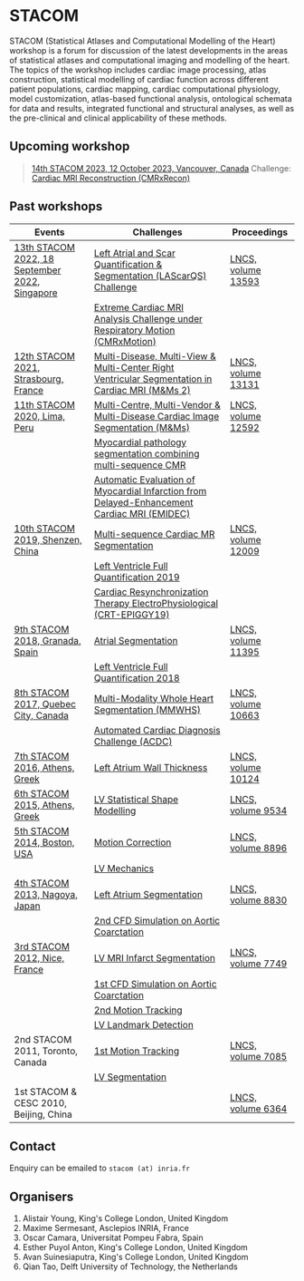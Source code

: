 # STACOM

STACOM (Statistical Atlases and Computational Modelling of the Heart) workshop is a forum for discussion of the latest developments in the areas of statistical atlases and computational imaging and modelling of the heart. The topics of the workshop includes cardiac image processing, atlas construction, statistical modelling of cardiac function across different patient populations, cardiac mapping, cardiac computational physiology, model customization, atlas-based functional analysis, ontological schemata for data and results, integrated functional and structural analyses, as well as the pre-clinical and clinical applicability of these methods.

## Upcoming workshop

> [14th STACOM 2023, 12 October 2023, Vancouver, Canada](https://stacom.github.io/stacom2023/)
> Challenge: [Cardiac MRI Reconstruction (CMRxRecon)](https://cmrxrecon.github.io/)

## Past workshops

| Events      | Challenges  | Proceedings |
| ---------- | ----------- | ----------- |
| [13th STACOM 2022, 18 September 2022, Singapore](https://stacom.github.io/stacom2022/) | [Left Atrial and Scar Quantification & Segmentation (LAScarQS) Challenge](https://zmiclab.github.io/projects/lascarqs22/) | [LNCS, volume 13593](https://doi.org/10.1007/978-3-031-23443-9) |
| | [Extreme Cardiac MRI Analysis Challenge under Respiratory Motion (CMRxMotion)](http://cmr.miccai.cloud/) |
| [12th STACOM 2021, Strasbourg, France](https://stacom.github.io/stacom2021/)  | [Multi-Disease, Multi-View & Multi-Center Right Ventricular Segmentation in Cardiac MRI (M&Ms 2)](https://www.ub.edu/mnms-2/) | [LNCS, volume 13131](https://link.springer.com/book/10.1007/978-3-030-93722-5) |
| [11th STACOM 2020, Lima, Peru](https://stacom.github.io/stacom2020/)  | [Multi-Centre, Multi-Vendor & Multi-Disease Cardiac Image Segmentation (M&Ms)](https://www.ub.edu/mnms/) | [LNCS, volume 12592](https://link.springer.com/book/10.1007/978-3-030-68107-4) |
|  | [Myocardial pathology segmentation combining multi-sequence CMR](http://www.sdspeople.fudan.edu.cn/zhuangxiahai/0/MyoPS20/) |  |
|  | [Automatic Evaluation of Myocardial Infarction from Delayed-Enhancement Cardiac MRI (EMIDEC)](http://emidec.com/) |  |
| [10th STACOM 2019, Shenzen, China](https://stacom.github.io/stacom2019/)  | [Multi-sequence Cardiac MR Segmentation](https://zmiclab.github.io/zxh/0/mscmrseg19/) | [LNCS, volume 12009](https://link.springer.com/book/10.1007/978-3-030-39074-7) |
|  | [Left Ventricle Full Quantification 2019](https://lvquan19.github.io/) |  |
|  | [Cardiac Resynchronization Therapy ElectroPhysiological (CRT-EPIGGY19)](http://crt-epiggy19.surge.sh/) |  |
| [9th STACOM 2018, Granada, Spain](https://stacom.github.io/stacom2018/)  | [Atrial Segmentation](https://www.cardiacatlas.org/atriaseg2018-challenge/) | [LNCS, volume 11395](https://link.springer.com/book/10.1007/978-3-030-12029-0) |
|  | [Left Ventricle Full Quantification 2018](https://lvquan18.github.io/) |  |
| [8th STACOM 2017, Quebec City, Canada](https://stacom.github.io/stacom2017/)  | [Multi-Modality Whole Heart Segmentation (MMWHS)](http://www.sdspeople.fudan.edu.cn/zhuangxiahai/0/mmwhs/) | [LNCS, volume 10663](http://dx.doi.org/10.1007/978-3-319-75541-0) |
|  | [Automated Cardiac Diagnosis Challenge (ACDC)](https://www.creatis.insa-lyon.fr/Challenge/acdc/) |  |
| [7th STACOM 2016, Athens, Greek](http://stacom2016.cardiacatlas.org/)  | [Left Atrium Wall Thickness](http://www.doc.ic.ac.uk/~rkarim/la_lv_framework/wall/index.html) | [LNCS, volume 10124](https://link.springer.com/book/10.1007/978-3-319-52718-5) |
| [6th STACOM 2015, Athens, Greek](http://stacom.cardiacatlas.org/stacom2015/capwebprd01.its.auckland.ac.nz/web/stacom2015.html)  | [LV Statistical Shape Modelling](http://www.cardiacatlas.org/?p=412) | [LNCS, volume 9534](https://link.springer.com/book/10.1007/978-3-319-28712-6) |
| [5th STACOM 2014, Boston, USA](http://stacom.cardiacatlas.org/stacom2014)  | [Motion Correction](http://www.cardiacatlas.org/challenges/moco-perfusion-challenge/) | [LNCS, volume 8896](https://link.springer.com/book/10.1007/978-3-319-14678-2) |
|  | [LV Mechanics](http://stacom.cardiacatlas.org/stacom2014/capwebprd01.its.auckland.ac.nz/web/stacom2014/lv-mechanics-challenge.html) |  |
| [4th STACOM 2013, Nagoya, Japan](http://stacom.cardiacatlas.org/stacom2013)  | [Left Atrium Segmentation](http://www.cardiacatlas.org/?p=410) | [LNCS, volume 8830](https://link.springer.com/book/10.1007/978-3-642-54268-8) |
|  | [2nd CFD Simulation on Aortic Coarctation](http://www.vascularmodel.org/miccai2013) |  |
| [3rd STACOM 2012, Nice, France](http://www.physense.org/stacom2012/)  | [LV MRI Infarct Segmentation](http://stacom.cardiacatlas.org/ventricular-infarction-challenge) | [LNCS, volume 7749](https://link.springer.com/book/10.1007/978-3-642-36961-2) |
|  | [1st CFD Simulation on Aortic Coarctation](http://www.vascularmodel.org/miccai2012/) |  |
|  | [2nd Motion Tracking](http://www.physense.org/stacom2012/index.php?option=com_content&view=article&id=42&Itemid=22) |  |
|  | [LV Landmark Detection](http://stacom.cardiacatlas.org/?p=71) |  |
| 2nd STACOM 2011, Toronto, Canada  | [1st Motion Tracking](http://www.cardiacatlas.org/challenges/motion-tracking-challenge/) | [LNCS, volume 7085](https://link.springer.com/book/10.1007/978-3-642-28326-0) |
| | [LV Segmentation](http://www.cardiacatlas.org/?p=402) | |
| 1st STACOM & CESC 2010, Beijing, China |  | [LNCS, volume 6364](https://link.springer.com/book/10.1007/978-3-642-15835-3) |

## Contact

Enquiry can be emailed to `stacom (at) inria.fr`

## Organisers

1. Alistair Young, King's College London, United Kingdom
2. Maxime Sermesant, Asclepios INRIA, France
3. Oscar Camara, Universitat Pompeu Fabra, Spain
4. Esther Puyol Anton, King's College London, United Kingdom
5. Avan Suinesiaputra, King's College London, United Kingdom
6. Qian Tao, Delft University of Technology, the Netherlands
